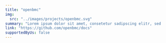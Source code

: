 ```yaml
---
title: "openbmc"
img:
  src: "../images/projects/openbmc.svg"
summary: "Lorem ipsum dolor sit amet, consetetur sadipscing elitr, sed diam nonumy eirmod tempor invidunt ut labore et dolore magna aliquyam."
link: "https://github.com/openbmc/docs"
supportedByUs: false
---
```

